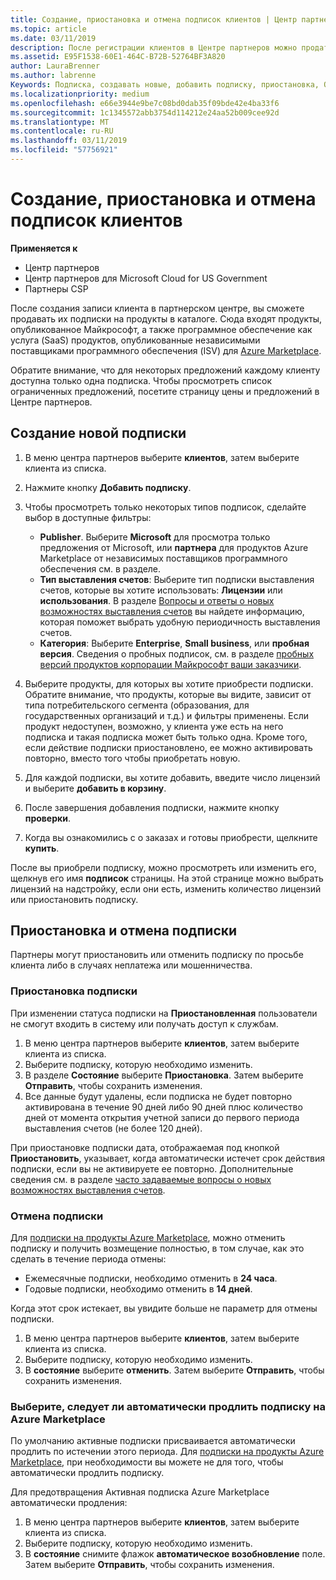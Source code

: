 ```yaml
---
title: Создание, приостановка и отмена подписок клиентов | Центр партнеров
ms.topic: article
ms.date: 03/11/2019
description: После регистрации клиентов в Центре партнеров можно продать им подписки на продукты в каталоге.
ms.assetid: E95F1538-60E1-464C-B72B-52764BF3A820
author: LauraBrenner
ms.author: labrenne
Keywords: Подписка, создавать новые, добавить подписку, приостановка, Отмена приостановки
ms.localizationpriority: medium
ms.openlocfilehash: e66e3944e9be7c08bd0dab35f09bde42e4ba33f6
ms.sourcegitcommit: 1c1345572abb3754d114212e24aa52b009cee92d
ms.translationtype: MT
ms.contentlocale: ru-RU
ms.lasthandoff: 03/11/2019
ms.locfileid: "57756921"
---
```

# <a name="create-suspend-or-cancel-customer-subscriptions"></a>Создание, приостановка и отмена подписок клиентов

**Применяется к**

-  Центр партнеров
-  Центр партнеров для Microsoft Cloud for US Government
-  Партнеры CSP

После создания записи клиента в партнерском центре, вы сможете продавать их подписки на продукты в каталоге. Сюда входят продукты, опубликованное Майкрософт, а также программное обеспечение как услуга (SaaS) продуктов, опубликованные независимыми поставщиками программного обеспечения (ISV) для [Azure Marketplace](https://azuremarketplace.microsoft.com/marketplace). 

Обратите внимание, что для некоторых предложений каждому клиенту доступна только одна подписка. Чтобы просмотреть список ограниченных предложений, посетите страницу цены и предложений в Центре партнеров. 


## <a name="create-a-new-subscription"></a>Создание новой подписки

1. В меню центра партнеров выберите **клиентов**, затем выберите клиента из списка.

2. Нажмите кнопку **Добавить подписку**.

3. Чтобы просмотреть только некоторых типов подписок, сделайте выбор в доступные фильтры:
   - **Publisher**. Выберите **Microsoft** для просмотра только предложения от Microsoft, или **партнера** для продуктов Azure Marketplace от независимых поставщиков программного обеспечения см. в разделе.
   - **Тип выставления счетов**: Выберите тип подписки выставления счетов, которые вы хотите использовать: **Лицензии** или **использования**. В разделе [Вопросы и ответы о новых возможностях выставления счетов](faq-about-new-billing-features.md) вы найдете информацию, которая поможет выбрать удобную периодичность выставления счетов.
   - **Категория**: Выберите **Enterprise**, **Small business**, или **пробная версия**. Сведения о пробных подписок, см. в разделе [пробных версий продуктов корпорации Майкрософт ваши заказчики](offer-your-customers-trials-of-microsoft-products.md).

4. Выберите продукты, для которых вы хотите приобрести подписки. Обратите внимание, что продукты, которые вы видите, зависит от типа потребительского сегмента (образования, для государственных организаций и т.д.) и фильтры применены. Если продукт недоступен, возможно, у клиента уже есть на него подписка и такая подписка может быть только одна. Кроме того, если действие подписки приостановлено, ее можно активировать повторно, вместо того чтобы приобретать новую.

5. Для каждой подписки, вы хотите добавить, введите число лицензий и выберите **добавить в корзину**.

6. После завершения добавления подписки, нажмите кнопку **проверки**.

7. Когда вы ознакомились с о заказах и готовы приобрести, щелкните **купить**.

После вы приобрели подписку, можно просмотреть или изменить его, щелкнув его имя **подписок** страницы. На этой странице можно выбрать лицензий на надстройку, если они есть, изменить количество лицензий или приостановить подписку.


## <a name="suspend-or-cancel-a-subscription"></a>Приостановка и отмена подписки

Партнеры могут приостановить или отменить подписку по просьбе клиента либо в случаях неплатежа или мошенничества.

### <a name="suspend-a-subscription"></a>Приостановка подписки

При изменении статуса подписки на **Приостановленная** пользователи не смогут входить в систему или получать доступ к службам.

1.  В меню центра партнеров выберите **клиентов**, затем выберите клиента из списка.
2.  Выберите подписку, которую необходимо изменить.
3.  В разделе **Состояние** выберите **Приостановка**. Затем выберите **Отправить**, чтобы сохранить изменения.
4.  Все данные будут удалены, если подписка не будет повторно активирована в течение 90 дней либо 90 дней плюс количество дней от момента открытия учетной записи до первого периода выставления счетов (не более 120 дней).

При приостановке подписки дата, отображаемая под кнопкой **Приостановить**, указывает, когда автоматически истечет срок действия подписки, если вы не активируете ее повторно. Дополнительные сведения см. в разделе [часто задаваемые вопросы о новых возможностях выставления счетов](faq-about-new-billing-features.md).

### <a name="cancel-a-subscription"></a>Отмена подписки

Для [подписки на продукты Azure Marketplace](sell-marketplace-products.md), можно отменить подписку и получить возмещение полностью, в том случае, как это сделать в течение периода отмены: 

- Ежемесячные подписки, необходимо отменить в **24 часа**.
- Годовые подписки, необходимо отменить в **14 дней**.

Когда этот срок истекает, вы увидите больше не параметр для отмены подписки.

1.  В меню центра партнеров выберите **клиентов**, затем выберите клиента из списка.
2.  Выберите подписку, которую необходимо изменить.
3.  В **состояние** выберите **отменить**. Затем выберите **Отправить**, чтобы сохранить изменения.

### <a name="choose-whether-to-automatically-renew-an-azure-marketplace-subscription"></a>Выберите, следует ли автоматически продлить подписку на Azure Marketplace

По умолчанию активные подписки присваивается автоматически продлить по истечении этого периода. Для [подписки на продукты Azure Marketplace](sell-marketplace-products.md), при необходимости вы можете не для того, чтобы автоматически продлить подписку.

Для предотвращения Активная подписка Azure Marketplace автоматически продления:

1.  В меню центра партнеров выберите **клиентов**, затем выберите клиента из списка.
2.  Выберите подписку, которую необходимо изменить.
3.  В **состояние** снимите флажок **автоматическое возобновление** поле. Затем выберите **Отправить**, чтобы сохранить изменения.


 



